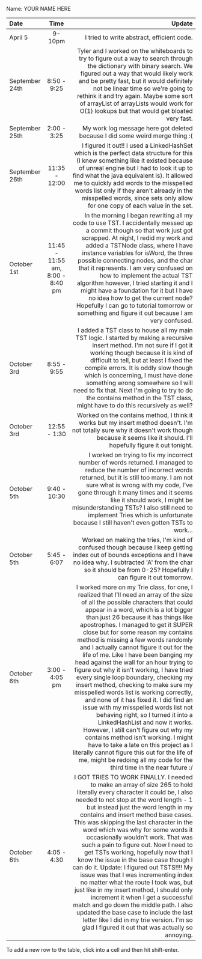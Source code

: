 Name: YOUR NAME HERE

| Date           |               Time               |                                                                                                                                                                                                                                                                                                                                                                                                                                                                                                                                                                                                                                                                                                                                                                                                                                                                                                                                                                                                                                                        Update |
|:---------------|:--------------------------------:|--------------------------------------------------------------------------------------------------------------------------------------------------------------------------------------------------------------------------------------------------------------------------------------------------------------------------------------------------------------------------------------------------------------------------------------------------------------------------------------------------------------------------------------------------------------------------------------------------------------------------------------------------------------------------------------------------------------------------------------------------------------------------------------------------------------------------------------------------------------------------------------------------------------------------------------------------------------------------------------------------------------------------------------------------------------:|
| April 5        |              9-10pm              |                                                                                                                                                                                                                                                                                                                                                                                                                                                                                                                                                                                                                                                                                                                                                                                                                                                                                                                                                                                                                    I tried to write abstract, efficient code. |
| September 24th |           8:50 - 9:25            |                                                                                                                                                                                                                                                                                                                                                                                                                                                                                                                                                                                                                                                                     Tyler and I worked on the whiteboards to try to figure out a way to search through the dictionary with binary search. We figured out a way that would likely work and be pretty fast, but it would definitely not be linear time so we're going to rethink it and try again. Maybe some sort of arrayList of arrayLists would work for O(1) lookups but that would get bloated very fast. |
| September 25th |           2:00 - 3:25            |                                                                                                                                                                                                                                                                                                                                                                                                                                                                                                                                                                                                                                                                                                                                                                                                                                                                                                                                                                                  My work log message here got deleted because I did some weird merge thing :( |
| September 26th |          11:35 - 12:00           |                                                                                                                                                                                                                                                                                                                                                                                                                                                                                                                                                                                                                                                             I figured it out!! I used a LinkedHashSet which is the perfect data structure for this (I knew something like it existed because of unreal engine but I had to look it up to find what the java equivalent is). It allowed me to quickly add words to the misspelled words list only if they aren't already in the misspelled words, since sets only allow for one copy of each value in the set. |
| October 1st    | 11:45 - 11:55 am, 8:00 - 8:40 pm |                                                                                                                                                                                                                                                                                                                                                                                                                                                                 In the morning I began rewriting all my code to use TST. I accidentally messed up a commit though so that work just got scrapped. At night, I redid my work and added a TSTNode class, where I have instance variables for isWord, the three possible connecting nodes, and the char that it represents. I am very confused on how to implement the actual TST algorithm however, I tried starting it and I might have a foundation for it but I have no idea how to get the current node? Hopefully I can go to tutorial tomorrow or something and figure it out because I am very confused. |
| October 3rd    |           8:55 - 9:55            |                                                                                                                                                                                                                                                                                                                                                                                                                                                                                                                                                                                                 I added a TST class to house all my main TST logic. I started by making a recursive insert method. I'm not sure if I got it working though because it is kind of difficult to tell, but at least I fixed the compile errors. It is oddly slow though which is concerning, I must have done something wrong somewhere so I will need to fix that. Next I'm going to try to do the contains method in the TST class, might have to do this recursively as well? |
| October 3rd    |           12:55 - 1:30           |                                                                                                                                                                                                                                                                                                                                                                                                                                                                                                                                                                                                                                                                                                                                                                                                                                                          Worked on the contains method, I think it works but my insert method doesn't. I'm not totally sure why it doesn't work though because it seems like it should. I'll hopefully figure it out tonight. |
| October 5th    |           9:40 - 10:30           |                                                                                                                                                                                                                                                                                                                                                                                                                                                                                                                                                                                                                                            I worked on trying to fix my incorrect number of words returned. I managed to reduce the number of incorrect words returned, but it is still too many. I am not sure what is wrong with my code, I've gone through it many times and it seems like it should work, I might be misunderstanding TSTs? I also still need to implement Tries which is unfortunate because I still haven't even gotten TSTs to work... |
| October 5th    |           5:45 - 6:07            |                                                                                                                                                                                                                                                                                                                                                                                                                                                                                                                                                                                                                                                                                                                                                                                                                       Worked on making the tries, I'm kind of confused though because I keep getting index out of bounds exceptions and I have no idea why. I subtracted 'A' from the char so it should be from 0-25? Hopefully I can figure it out tomorrow. |
| October 6th    |          3:00 - 4:05 pm          | I worked more on my Trie class, for one, I realized that I'll need an array of the size of all the possible characters that could appear in a word, which is a lot bigger than just 26 because it has things like apostrophes. I managed to get it SUPER close but for some reason my contains method is missing a few words randomly and I actually cannot figure it out for the life of me. Like I have been banging my head against the wall for an hour trying to figure out why it isn't working, I have tried every single loop boundary, checking my insert method, checking to make sure my misspelled words list is working correctly, and none of it has fixed it. I did find an issue with my misspelled words list not behaving right, so I turned it into a LinkedHashList and now it works. However, I still can't figure out why my contains method isn't working. I might have to take a late on this project as I literally cannot figure this out for the life of me, might be redoing all my code for the third time in the near future :/ |
| October 6th    |           4:05 - 4:30            |                                                                                                                                                         I GOT TRIES TO WORK FINALLY. I needed to make an array of size 265 to hold literally every character it could be, I also needed to not stop at the word length - 1 but instead just the word length in my contains and insert method base cases. This was skipping the last character in the word which was why for some words it occasionally wouldn't work. That was such a pain to figure out. Now I need to get TSTs working, hopefully now that I know the issue in the base case though I can do it. Update: I figured out TSTS!!!! My issue was that I was incrementing index no matter what the route I took was, but just like in my insert method, I should only increment it when I get a successful match and go down the middle path. I also updated the base case to include the last letter like I did in my trie version. I'm so glad I figured it out that was actually so annoying. |


To add a new row to the table, click into a cell and then hit shift-enter.